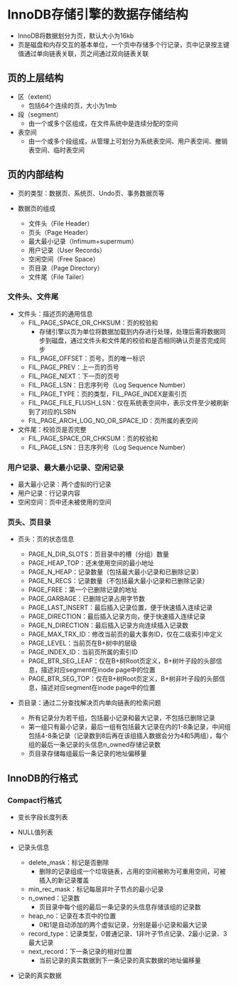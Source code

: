 # InnoDB存储引擎的数据存储结构

- InnoDB将数据划分为页，默认大小为16kb
- 页是磁盘和内存交互的基本单位，一个页中存储多个行记录，页中记录按主键值通过单向链表关联，页之间通过双向链表关联

## 页的上层结构

- 区（extent）
  - 包括64个连续的页，大小为1mb
- 段（segment）
  - 由一个或多个区组成，在文件系统中是连续分配的空间
- 表空间
  - 由一个或多个段组成，从管理上可划分为系统表空间、用户表空间、撤销表空间、临时表空间

## 页的内部结构

- 页的类型：数据页、系统页、Undo页、事务数据页等

- 数据页的组成
  - 文件头（File Header）
  - 页头（Page Header）
  - 最大最小记录（Infimum+supermum）
  - 用户记录（User Records）
  - 空闲空间（Free Space）
  - 页目录（Page Directory）
  - 文件尾（File Tailer）

### 文件头、文件尾

- 文件头：描述页的通用信息
  - FIL_PAGE_SPACE_OR_CHKSUM：页的校验和
    - 存储引擎以页为单位将数据加载到内存进行处理，处理后需将数据同步到磁盘，通过文件头和文件尾的校验和是否相同确认页是否完成同步
  - FIL_PAGE_OFFSET：页号，页的唯一标识
  - FIL_PAGE_PREV：上一页的页号
  - FIL_PAGE_NEXT：下一页的页号
  - FIL_PAGE_LSN：日志序列号（Log Sequence Number）
  - FIL_PAGE_TYPE：页的类型，FIL_PAGE_INDEX是索引页
  - FIL_PAGE_FILE_FLUSH_LSN：仅在系统表空间中，表示文件至少被刷新到了对应的LSBN
  - FIL_PAGE_ARCH_LOG_NO_OR_SPACE_ID：页所属的表空间
- 文件尾：校验页是否完整
  - FIL_PAGE_SPACE_OR_CHKSUM：页的校验和
  - FIL_PAGE_LSN：日志序列号（Log Sequence Number）

### 用户记录、最大最小记录、空闲记录

- 最大最小记录：两个虚拟的行记录
- 用户记录：行记录内容
- 空闲空间：页中还未被使用的空间

### 页头、页目录

- 页头：页的状态信息
  - PAGE_N_DIR_SLOTS：页目录中的槽（分组）数量
  - PAGE_HEAP_TOP：还未使用空间的最小地址
  - PAGE_N_HEAP：记录数量（包括最大最小记录和已删除记录）
  - PAGE_N_RECS：记录数量（不包括最大最小记录和已删除记录）
  - PAGE_FREE：第一个已删除记录的地址
  - PAGE_GARBAGE：已删除记录占用字节数
  - PAGE_LAST_INSERT：最后插入记录位置，便于快速插入连续记录
  - PAGE_DIRECTION：最后插入记录方向，便于快速插入连续记录
  - PAGE_N_DIRECTION：最后插入记录方向连续插入记录数
  - PAGE_MAX_TRX_ID：修改当前页的最大事务ID，仅在二级索引中定义
  - PAGE_LEVEL：当前页在B+树中的层级
  - PAGE_INDEX_ID：当前页所属的索引ID
  - PAGE_BTR_SEG_LEAF：仅在B+树Root页定义，B+树叶子段的头部信息，描述对应segment在inode page中的位置
  - PAGE_BTR_SEG_TOP：仅在B+树Root页定义，B+树非叶子段的头部信息，描述对应segment在inode page中的位置

- 页目录：通过二分查找解决页内单向链表的检索问题
  - 所有记录分为若干组，包括最小记录和最大记录，不包括已删除记录
  - 第一组只有最小记录，最后一组有包括最大记录在内的1-8条记录，中间组包括4-8条记录（记录数到8后再在该组插入数据会分为4和5两组），每个组的最后一条记录的头信息n_owned存储记录数
  - 页目录存储每组最后一条记录的地址偏移量

## InnoDB的行格式

### Compact行格式

- 变长字段长度列表
- NULL值列表

- 记录头信息
  - delete_mask：标记是否删除
    - 删除的记录组成一个垃圾链表，占用的空间被称为可重用空间，可被插入的新记录覆盖
  - min_rec_mask：标记每层非叶子节点的最小记录
  - n_owned：记录数
    - 页目录中每个组的最后一条记录的头信息存储该组的记录数
  - heap_no：记录在本页中的位置
    - 0和1是自动添加的两个虚拟记录，分别是最小记录和最大记录
  - record_type：记录类型，0普通记录、1非叶子节点记录、2最小记录、3最大记录
  - next_record：下一条记录的相对位置
    - 当前记录的真实数据到下一条记录的真实数据的地址偏移量
- 记录的真实数据